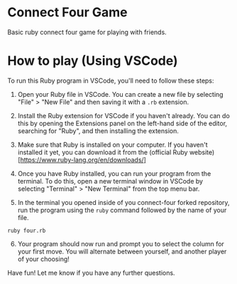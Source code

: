 # Connect Four Game
Basic ruby connect four game for playing with friends.

# How to play (Using VSCode)
To run this Ruby program in VSCode, you'll need to follow these steps:

1. Open your Ruby file in VSCode. You can create a new file by selecting "File" > "New File" and then saving it with a `.rb` extension.

2. Install the Ruby extension for VSCode if you haven't already. You can do this by opening the Extensions panel on the left-hand side of the editor, searching for "Ruby", and then installing the extension.

3. Make sure that Ruby is installed on your computer. If you haven't installed it yet, you can download it from the (official Ruby website)[https://www.ruby-lang.org/en/downloads/]

4. Once you have Ruby installed, you can run your program from the terminal. To do this, open a new terminal window in VSCode by selecting "Terminal" > "New Terminal" from the top menu bar.

5. In the terminal you opened inside of you connect-four forked repository, run the program using the `ruby` command followed by the name of your file.

```
ruby four.rb
```

6. Your program should now run and prompt you to select the column for your first move. You will alternate between yourself, and another player of your choosing!

Have fun! Let me know if you have any further questions.